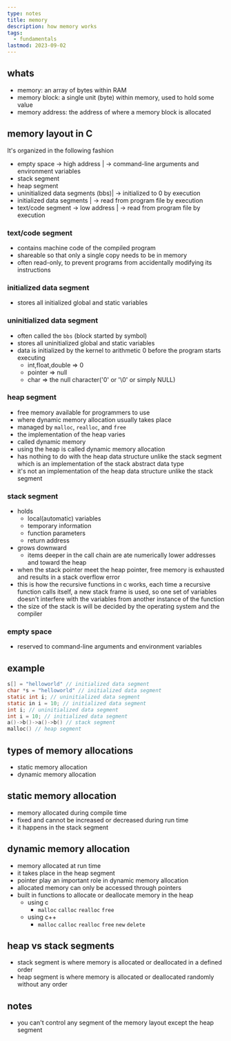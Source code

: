 ```yaml
---
type: notes
title: memory
description: how memory works
tags:
  - fundamentals
lastmod: 2023-09-02
---
```


## whats

- memory: an array of bytes within RAM
- memory block: a single unit (byte) within memory, used to hold some value
- memory address: the address of where a memory block is allocated

## memory layout in C

It's organized in the following fashion
- empty space -> high address | -> command-line arguments and environment variables
- stack segment
- heap segment
- uninitialized data segments (bbs)| -> initialized to 0 by execution
- initialized data segments        | -> read from program file by execution
- text/code segment -> low address | -> read from program file by execution

### text/code segment

- contains machine code of the compiled program
- shareable so that only a single copy needs to be in memory
- often read-only, to prevent programs from accidentally modifying its instructions

### initialized data segment

- stores all initialized global and static variables

### uninitialized data segment

- often called the `bbs` (block started by symbol)
- stores all uninitialized global and static variables
- data is initialized by the kernel to arithmetic 0 before the program starts executing
  - int,float,double => 0
  - pointer => null
  - char => the null character('0' or '\0' or simply NULL)

### heap segment

- free memory available for programmers to use
- where dynamic memory allocation usually takes place
- managed by `malloc`, `realloc`, and `free`
- the implementation of the heap varies
- called dynamic memory
- using the heap is called dynamic memory allocation
- has nothing to do with the heap data structure unlike the stack segment which is an implementation of the stack abstract data type
- it's not an implementation of the heap data structure unlike the stack segment

### stack segment

- holds
  - local(automatic) variables
  - temporary information
  - function parameters
  - return address
- grows downward
  - items deeper in the call chain are ate numerically lower addresses and toward the heap
- when the stack pointer meet the heap pointer, free memory is exhausted and results in a stack overflow error
- this is how the recursive functions in c works, each time a recursive function calls itself, a  new stack frame is used, so one set of variables doesn't interfere with the variables from another instance of the function
- the size of the stack is will be decided by the operating system and the compiler

### empty space

- reserved to command-line arguments and environment variables

## example

```c
s[] = "helloworld" // initialized data segment
char *s = "helloworld" // initialized data segment
static int i; // uninitialized data segment
static in i = 10; // initialized data segment
int i; // uninitialized data segment
int i = 10; // initialized data segment
a()->b()->a()->b() // stack segment
malloc() // heap segment
```

## types of memory allocations
- static memory allocation
- dynamic memory allocation

## static memory allocation

- memory allocated during compile time
- fixed and cannot be increased or decreased during run time
- it happens in the stack segment

## dynamic memory allocation

- memory allocated at run time
- it takes place in the heap segment
- pointer play an important role in dynamic memory allocation
- allocated memory can only be accessed through pointers
- built in functions to allocate or deallocate memory in the heap
  - using c
    - `malloc` `calloc` `realloc` `free`
  - using c++
    - `malloc` `calloc` `realloc` `free` `new` `delete`

## heap vs stack segments

- stack segment is where memory is allocated or deallocated in a defined order
- heap segment is where memory is allocated or deallocated randomly without any order

## notes

- you can't control any segment of the memory layout except the heap segment


